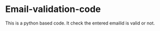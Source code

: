 # Email-validation-code
This is a python based code. It check the entered emailid is valid or not. 
